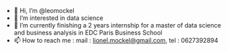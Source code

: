 - 👋 Hi, I’m @leomockel
- 👀 I’m interested in data science
- 🌱 I’m currently finishing a 2 years internship for a master of data science and business analysis in EDC Paris Business School
- 📫 How to reach me : mail : lionel.mockel@gmail.com, tel : 0627392894

<!---
leomockel/leomockel is a ✨ special ✨ repository because its `README.md` (this file) appears on your GitHub profile.
You can click the Preview link to take a look at your changes.
--->
